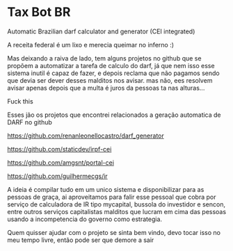 # Tax Bot BR
Automatic Brazilian darf calculator and generator (CEI integrated)

A receita federal é um lixo e merecia queimar no inferno :)

Mas deixando a raiva de lado, tem alguns projetos no github que se propõem a automatizar a tarefa de calculo do darf, já que nem isso esse sistema inutil é capaz de fazer, e depois reclama que não pagamos sendo que devia ser dever desses malditos nos avisar. mas não, ees resolvem avisar apenas depois que a multa é juros da pessoas ta nas alturas...

Fuck this

Esses jão os projetos que encontrei relacionados a geração automatica de DARF no github

https://github.com/renanleonellocastro/darf_generator

https://github.com/staticdev/irpf-cei

https://github.com/amgsnt/portal-cei

https://github.com/guilhermecgs/ir

A ideia é compilar tudo em um unico sistema e disponibilizar para as pessoas de graça, ai aproveitamos para falir esse pessoal que cobra por serviço de calculadora de IR tipo mycapital, bussola do investidor e sencon, entre outros serviços capitalistas malditos que lucram em cima das pessoas usando a incompetencia do governo como estrategia.

Quem quisser ajudar com o projeto se sinta bem vindo, devo tocar isso no meu tempo livre, então pode ser que demore a sair
